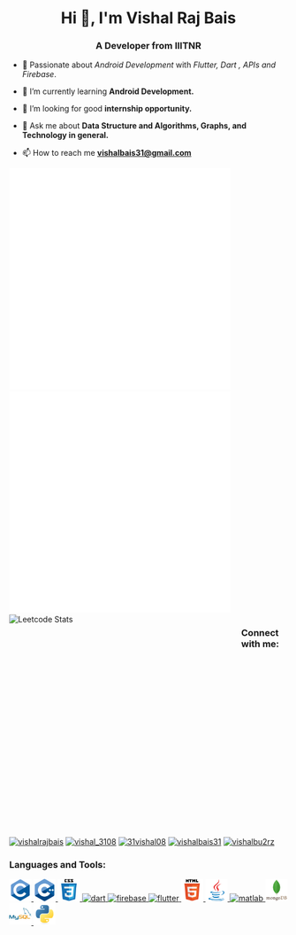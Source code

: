 <h1 align="center">Hi 👋, I'm Vishal Raj Bais</h1>
<h3 align="center">A Developer from IIITNR</h3>

- 🔭 Passionate about *Android Development* with *Flutter, Dart , APIs and Firebase*.

- 🌱 I’m currently learning **Android Development.**

- 🤝 I’m looking for good **internship opportunity.**

- 💬 Ask me about **Data Structure and Algorithms, Graphs, and Technology in general.**

- 📫 How to reach me **vishalbais31@gmail.com**

<div>
   <img src="https://github.com/31Vishal08/cf-visualizer/blob/main/output/light_card.svg" alt="Codeforces Stats" width="400" height="400" />
     <img src="https://github.com/31Vishal08/cc-visualizer/blob/main/src/main/java/com/ccvisualizer/ccvisualizer/output.svg" alt="Codechef Stats" width="400" height="400" />
</div>
  <div>
    <img src="https://leetcard.jacoblin.cool/vishalbais31?ext=contest" alt="Leetcode Stats" width="400" height="400" style="float: left; margin-right: 20px;" />
     </div>


<h3 align="left">Connect with me:</h3>
<p align="left">
<a href="https://linkedin.com/in/vishalrajbais" target="blank"><img align="center" src="https://raw.githubusercontent.com/rahuldkjain/github-profile-readme-generator/master/src/images/icons/Social/linked-in-alt.svg" alt="vishalrajbais" height="30" width="40" /></a>
<a href="https://www.codechef.com/users/vishal_3108" target="blank"><img align="center" src="https://cdn.jsdelivr.net/npm/simple-icons@3.1.0/icons/codechef.svg" alt="vishal_3108" height="30" width="40" /></a>
<a href="https://codeforces.com/profile/31vishal08" target="blank"><img align="center" src="https://raw.githubusercontent.com/rahuldkjain/github-profile-readme-generator/master/src/images/icons/Social/codeforces.svg" alt="31vishal08" height="30" width="40" /></a>
<a href="https://www.leetcode.com/vishalbais31" target="blank"><img align="center" src="https://raw.githubusercontent.com/rahuldkjain/github-profile-readme-generator/master/src/images/icons/Social/leet-code.svg" alt="vishalbais31" height="30" width="40" /></a>
<a href="https://auth.geeksforgeeks.org/user/vishalbu2rz" target="blank"><img align="center" src="https://raw.githubusercontent.com/rahuldkjain/github-profile-readme-generator/master/src/images/icons/Social/geeks-for-geeks.svg" alt="vishalbu2rz" height="30" width="40" /></a>
</p>

<h3 align="left">Languages and Tools:</h3>
<p align="left"> <a href="https://www.cprogramming.com/" target="_blank" rel="noreferrer"> <img src="https://raw.githubusercontent.com/devicons/devicon/master/icons/c/c-original.svg" alt="c" width="40" height="40"/> </a> <a href="https://www.w3schools.com/cpp/" target="_blank" rel="noreferrer"> <img src="https://raw.githubusercontent.com/devicons/devicon/master/icons/cplusplus/cplusplus-original.svg" alt="cplusplus" width="40" height="40"/> </a> <a href="https://www.w3schools.com/css/" target="_blank" rel="noreferrer"> <img src="https://raw.githubusercontent.com/devicons/devicon/master/icons/css3/css3-original-wordmark.svg" alt="css3" width="40" height="40"/> </a> <a href="https://dart.dev" target="_blank" rel="noreferrer"> <img src="https://www.vectorlogo.zone/logos/dartlang/dartlang-icon.svg" alt="dart" width="40" height="40"/> </a> <a href="https://firebase.google.com/" target="_blank" rel="noreferrer"> <img src="https://www.vectorlogo.zone/logos/firebase/firebase-icon.svg" alt="firebase" width="40" height="40"/> </a> <a href="https://flutter.dev" target="_blank" rel="noreferrer"> <img src="https://www.vectorlogo.zone/logos/flutterio/flutterio-icon.svg" alt="flutter" width="40" height="40"/> </a> <a href="https://www.w3.org/html/" target="_blank" rel="noreferrer"> <img src="https://raw.githubusercontent.com/devicons/devicon/master/icons/html5/html5-original-wordmark.svg" alt="html5" width="40" height="40"/> </a> <a href="https://www.java.com" target="_blank" rel="noreferrer"> <img src="https://raw.githubusercontent.com/devicons/devicon/master/icons/java/java-original.svg" alt="java" width="40" height="40"/> </a> <a href="https://www.mathworks.com/" target="_blank" rel="noreferrer"> <img src="https://upload.wikimedia.org/wikipedia/commons/2/21/Matlab_Logo.png" alt="matlab" width="40" height="40"/> </a> <a href="https://www.mongodb.com/" target="_blank" rel="noreferrer"> <img src="https://raw.githubusercontent.com/devicons/devicon/master/icons/mongodb/mongodb-original-wordmark.svg" alt="mongodb" width="40" height="40"/> </a> <a href="https://www.mysql.com/" target="_blank" rel="noreferrer"> <img src="https://raw.githubusercontent.com/devicons/devicon/master/icons/mysql/mysql-original-wordmark.svg" alt="mysql" width="40" height="40"/> </a> <a href="https://www.python.org" target="_blank" rel="noreferrer"> <img src="https://raw.githubusercontent.com/devicons/devicon/master/icons/python/python-original.svg" alt="python" width="40" height="40"/> </a> </p>
